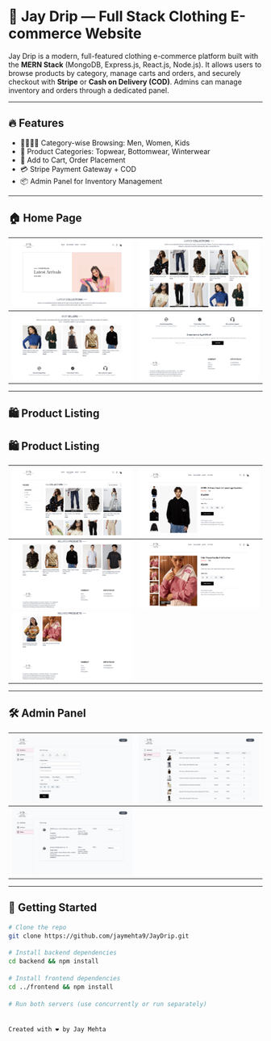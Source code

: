 # 👕 Jay Drip — Full Stack Clothing E-commerce Website

Jay Drip is a modern, full-featured clothing e-commerce platform built with the **MERN Stack** (MongoDB, Express.js, React.js, Node.js). It allows users to browse products by category, manage carts and orders, and securely checkout with **Stripe** or **Cash on Delivery (COD)**. Admins can manage inventory and orders through a dedicated panel.

---

## 🔥 Features

- 👨‍👩‍👧‍👦 Category-wise Browsing: Men, Women, Kids
- 👕 Product Categories: Topwear, Bottomwear, Winterwear
- 🛒 Add to Cart, Order Placement
- 💳 Stripe Payment Gateway + COD
- 📦 Admin Panel for Inventory Management

---

## 🏠 Home Page

| ![](./screenshots/Home1.png) | ![](./screenshots/Home2.png) |
|-----------------------------|------------------------------|
| ![](./screenshots/Home3.png) | ![](./screenshots/Home4.png) |

---

## 🛍️ Product Listing

## 🛍️ Product Listing

| ![](./screenshots/Product.png) | ![](./screenshots/Product1.png) |
|-------------------------------|--------------------------------|
| ![](./screenshots/Product2.png) | ![](./screenshots/Product3.png) |
| ![](./screenshots/Product4.png) |                                |


---

## 🛠️ Admin Panel

| ![](./screenshots/Admin1.png) | ![](./screenshots/Admin2.png) |
|------------------------------|-------------------------------|
| ![](./screenshots/Admin3.png) |


---

## 🚀 Getting Started

```bash
# Clone the repo
git clone https://github.com/jaymehta9/JayDrip.git

# Install backend dependencies
cd backend && npm install

# Install frontend dependencies
cd ../frontend && npm install

# Run both servers (use concurrently or run separately)


Created with ❤️ by Jay Mehta